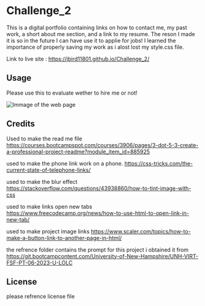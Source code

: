 # Challenge_2

This is a digital portfolio containing links on how to contact me, my past work, a short about me section, and a link to my resume. The reson I made it is so in the future I can have use it to applie for jobs! 
I learned the importance of properly saving my work as i alost lost my style.css file.

Link to live site : https://jbird11801.github.io/Challenge_2/

## Usage

Please use this to evaluate wether to hire me or not!

![Immage of the web page](assets/images/Page.PNG.png)

## Credits


Used to make the read me file https://courses.bootcampspot.com/courses/3906/pages/3-dot-5-3-create-a-professional-project-readme?module_item_id=885925

used to make the phone link work on a phone. https://css-tricks.com/the-current-state-of-telephone-links/

used to make the blur effect https://stackoverflow.com/questions/43938860/how-to-tint-image-with-css

used to make links open new tabs https://www.freecodecamp.org/news/how-to-use-html-to-open-link-in-new-tab/

used to make project image links https://www.scaler.com/topics/how-to-make-a-button-link-to-another-page-in-html/

the refrence folder contains the prompt for this project i obtained it from https://git.bootcampcontent.com/University-of-New-Hampshire/UNH-VIRT-FSF-PT-06-2023-U-LOLC

## License

please refrence license file
